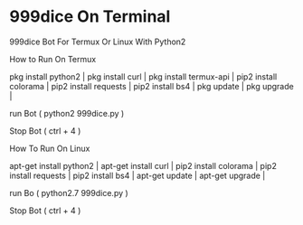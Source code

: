 # 999dice On Terminal
999dice Bot For Termux Or Linux With Python2

How to Run On Termux 

pkg install python2 |
pkg install curl  |
pkg install termux-api  |
pip2 install colorama   |
pip2 install requests    |
pip2 install bs4     |
pkg update     |
pkg upgrade     |

run Bot ( python2 999dice.py )

Stop Bot ( ctrl + 4 )

How To Run On Linux

apt-get install python2  |
apt-get install curl  |
pip2 install colorama  |
pip2 install requests  |
pip2 install bs4  |
apt-get update  |
apt-get upgrade  |

run Bo ( python2.7 999dice.py )

Stop Bot ( ctrl + 4 )
